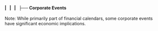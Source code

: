 #### |   |   |   ├── Corporate Events

Note: While primarily part of financial calendars, some corporate events have significant economic implications.